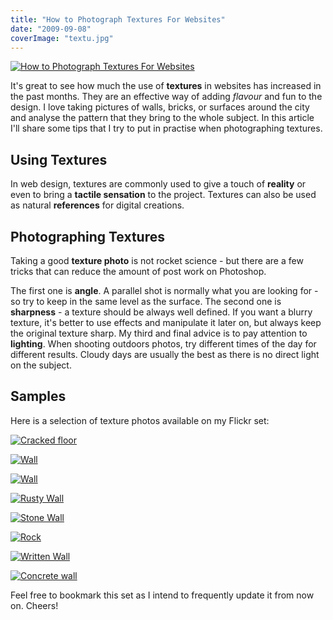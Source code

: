 ```yaml
---
title: "How to Photograph Textures For Websites"
date: "2009-09-08"
coverImage: "textu.jpg"
---
```


[![How to Photograph Textures For Websites](images/how-to-protograph-textures.jpg "How to Photograph Textures For Websites")](http://jpedroribeiro.com/2009/09/how-to-photograph-textures-for-websites/)

It's great to see how much the use of **textures** in websites has increased in the past months. They are an effective way of adding _flavour_ and fun to the design. I love taking pictures of walls, bricks, or surfaces around the city and analyse the pattern that they bring to the whole subject. In this article I'll share some tips that I try to put in practise when photographing textures.

## Using Textures

In web design, textures are commonly used to give a touch of **reality** or even to bring a **tactile sensation** to the project. Textures can also be used as natural **references** for digital creations.

## Photographing Textures

Taking a good **texture photo** is not rocket science - but there are a few tricks that can reduce the amount of post work on Photoshop.

The first one is **angle**. A parallel shot is normally what you are looking for - so try to keep in the same level as the surface. The second one is **sharpness** \- a texture should be always well defined. If you want a blurry texture, it's better to use effects and manipulate it later on, but always keep the original texture sharp. My third and final advice is to pay attention to **lighting**. When shooting outdoors photos, try different times of the day for different results. Cloudy days are usually the best as there is no direct light on the subject.

## Samples

Here is a selection of texture photos available on my Flickr set:

[![Cracked floor](images/3581584751_a398fef8b0.jpg "Cracked floor")](http://www.flickr.com/photos/jpedroribeiro/3581584751/in/set-72157618969340329/ "Cracked floor")  
  

[![Wall](images/3584466223_2845f34be5.jpg "Wall")](http://www.flickr.com/photos/jpedroribeiro/3584466223/in/set-72157618969340329/ "Wall")  
  

[![Wall](images/3804267442_b1a32b3182.jpg "Wall")](http://www.flickr.com/photos/jpedroribeiro/3804267442/in/set-72157618969340329/ "Wall")  
  

[![Rusty Wall](images/3803454067_f244f91450.jpg "Rusty Wall")](http://www.flickr.com/photos/jpedroribeiro/3803454067/in/set-72157618969340329/ "Rusty Wall")  
  

[![Stone Wall](images/3803454877_d9d0d01a9c.jpg "Stone Wall")](http://www.flickr.com/photos/jpedroribeiro/3803454877/in/set-72157618969340329/ "Stone Wall")  
  

[![Rock](images/3803454495_5da03790b1.jpg "Rock")](http://www.flickr.com/photos/jpedroribeiro/3803454495/in/set-72157618969340329/ "Rock")  
  

[![Written Wall](images/3803455187_9d46cf9e90.jpg "Written Wall")](http://www.flickr.com/photos/jpedroribeiro/3803455187/in/set-72157618969340329/ "Written Wall")  
  

[![Concrete wall](images/3581586443_746a4cc052.jpg "Concrete wall")](http://www.flickr.com/photos/jpedroribeiro/3581586443/in/set-72157618969340329/ "Concrete wall")  
  

Feel free to bookmark this set as I intend to frequently update it from now on. Cheers!
